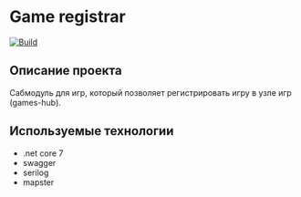 # Game registrar

<!-- Актуализировать после импорта -->
[![Build](https://github.com/mBereberdin/game-registrar/actions/workflows/Build.yml/badge.svg)](https://github.com/mBereberdin/game-registrar/actions/workflows/Build.yml)

## Описание проекта

Сабмодуль для игр, который позволяет регистрировать игру в узле игр (games-hub).

## Используемые технологии

- .net core 7
- swagger
- serilog
- mapster